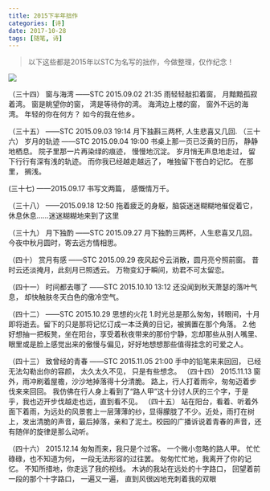 ```yaml
---
title: 2015下半年拙作
categories: [诗]
date: 2017-10-28 
tags: [随笔, 诗]
---
```

>以下这些都是2015年以STC为名写的拙作，今做整理，仅作纪念！

<!--more-->

![](https://user-gold-cdn.xitu.io/2018/8/20/165578f40213f82f?w=4208&h=3120&f=jpeg&s=3781250)

（三十四）
窗与海湾
——STC 2015.09.02 21:35
雨轻轻敲扣着窗，
月黯黯孤寂着湾。
窗是眺望你的窗，
湾是等待你的湾。
海湾边上楼的窗，
窗外不远的海湾。
年轻的你在何方？
如今的我在他乡。

（三十五）
——STC 2015.09.03 19:14
月下独斟三两杯,
人生悲喜又几回.
（三十六）
岁月的轨迹
——STC 2015.09.04 19:00
书桌上那一页已泛黄的日历，
静静地栖息。
院子里那一片再染绿的痕迹，
慢慢地沉淀。
岁月悄无声息地走过，
留下行行有深有浅的轨迹。
而你我已经越走越远了，
唯独留下苍白的记忆。
在那里，
搁浅。

(三十七)
——2015.09.17
书写文两篇，
感慨情万千。

（三十八）
——2015.09.18  12:50
拖着疲乏的身躯，脑袋迷迷糊糊地催促着它，休息休息……迷迷糊糊地来到了这里

（三十九）
月下独酌
——STC 2015.09.27
月下独酌三两杯，人生悲喜又几回。
今夜中秋月圆时，寄去远方情相思。

（四十）
赏月有感
——STC 2015.09.29
夜风起兮云消散，圆月亮兮照前窗。
昔时云还淡掩月，此刻月已照透云。
万物变幻于瞬间，劝君不可太留恋。

（四十一）
时间都去哪了
——STC 2015.10.10 13:12
还没闻到秋天萧瑟的落叶气息，
却快触肤冬天白色的傲冷空气。

（四十二）
——STC 2015.10.29 
思想的火花
1.时光总是那么匆匆，转眼间，十月即将逝去。留下的只是那将记忆订成一本泛黄的日记，被搁置在那个角落。
2.他好想抽一把板凳，坐在阳台，享受着秋夜带来的那份宁静，忘却那些从别人嘴里、眼里或是脸上感觉出来的傲慢与偏见，好好地想想那些值得挂念的可爱之人。

（四十三）
致曾经的青春
——STC 2015.11.05 21:00
手中的铅笔来来回回，
已经无法勾勒出你的容颜，
太久太久不见，
只是有些想念。
（四十四）
2015.11.13
窗外，雨冲刷着屋檐，沙沙地掉落得十分清脆。
路上，行人打着雨伞，匆匆迈着步伐来来回回。
我仿佛在行人身上看到了“路人甲”这十分讨人厌的三个字，于是乎，我也迈开步伐越走也远，直到看不见。
（四十五）
站在阳台，看着、听着外面下着雨，为远处的风景套上一层薄薄的纱，显得朦胧了不少。近处，雨打在树上，发出清脆的声音，最后掉落，亲和了泥土。校园的广播诉说着青春的声音，还有随伴的旋律是那么动听。

（四十六）
2015.12.14
匆匆而来，我只是个过客。
一个微小忽略的路人甲。
忙忙碌碌，也不知道为何，
一段无法形容的过往罢。
匆匆忙忙地，我离开了你的记忆。
不知所措地，你走远了我的视线。
木讷的我站在远处的十字路口，
回望着前一段的那个十字路口，
一遍又一遍，
直到风很凶地充刺着我的双眼
